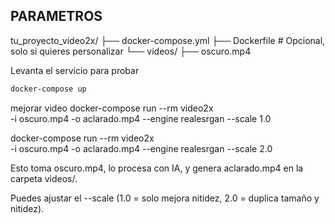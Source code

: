 
## PARAMETROS


tu_proyecto_video2x/
├── docker-compose.yml
├── Dockerfile        # Opcional, solo si quieres personalizar
└── videos/
      ├── oscuro.mp4


Levanta el servicio para probar
```sh
docker-compose up
```

mejorar video
docker-compose run --rm video2x \
  -i oscuro.mp4 -o aclarado.mp4 --engine realesrgan --scale 1.0


docker-compose run --rm video2x \
  -i oscuro.mp4 -o aclarado.mp4 --engine realesrgan --scale 2.0

Esto toma oscuro.mp4, lo procesa con IA, y genera aclarado.mp4 en la carpeta videos/.

Puedes ajustar el --scale (1.0 = solo mejora nitidez, 2.0 = duplica tamaño y nitidez).